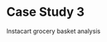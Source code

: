 <h1> Case Study 3 </h1>
Instacart grocery basket analysis

<object data="/juliafortuny/Case study Instacart.pdf" width="1000" height="1000" type='application/pdf'></object>
